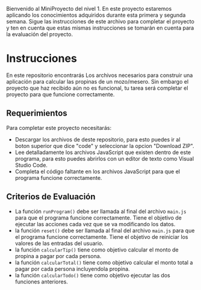 
Bienvenido al MiniProyecto del nivel 1. En este proyecto estaremos aplicando los conocimientos adquiridos durante esta primera y segunda semana. Sigue las instrucciones de este archivo para completar el proyecto y ten en cuenta que estas mismas instrucciones se tomarán en cuenta para la evaluación del proyecto.

# Instrucciones

En este repositorio encontrarás Los archivos necesarios para construir una aplicación para calcular las propinas de un mozo/mesero. Sin embargo el proyecto que haz recibido aún no es funcional, tu tarea será completar el proyecto para que funcione correctamente.

## Requerimientos

Para completar este proyecto necesitarás:
- Descargar los archivos de deste repositorio, para esto puedes ir al boton superior que dice "code" y seleccionar la opcion "Download ZIP".
- Lee detalladamente los archivos JavaScript que existen dentro de este programa, para esto puedes abrirlos con un editor de texto como Visual Studio Code.
- Completa el código faltante en los archivos JavaScript para que el programa funcione correctamente.

## Criterios de Evaluación

- La función `runProgram()` debe ser llamada al final del archivo `main.js` para que el programa funcione correctamente. Tiene el objetivo de ejecutar las acciones cada vez que se va modificando los datos.
- la función `reset()` debe ser llamada al final del archivo `main.js` para que el programa funcione correctamente. Tiene el objetivo de reiniciar los valores de las entradas del usuario.
- la función `calcularTip()` tiene como objetivo calcular el monto de propina a pagar por cada persona.
- la función `calcularTotal()` tiene como objetivo calcular el monto total a pagar por cada persona incluyendola propina.
- la función `calcularTodo()` tiene como objetivo ejecutar las dos funciones anteriores.